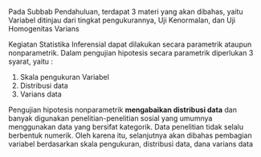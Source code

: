 Pada Subbab Pendahuluan, terdapat 3 materi yang akan dibahas, yaitu Variabel ditinjau dari tingkat pengukurannya, Uji Kenormalan, dan Uji Homogenitas Varians

Kegiatan Statistika Inferensial dapat dilakukan secara parametrik ataupun nonparametrik. Dalam pengujian hipotesis secara parametrik diperlukan 3 syarat, yaitu :
1. Skala pengukuran Variabel
2. Distribusi data
3. Varians data

Pengujian hipotesis nonparametrik **mengabaikan distribusi data** dan banyak digunakan penelitian-penelitian sosial yang umumnya menggunakan data yang bersifat kategorik.
Data penelitian tidak selalu berbentuk numerik. Oleh karena itu, selanjutnya akan dibahas pembagian variabel berdasarkan skala pengukuran, distribusi data, dana varians data
